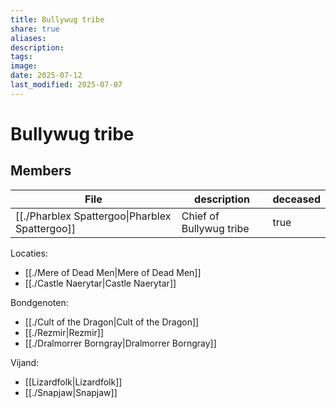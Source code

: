 ```yaml
---
title: Bullywug tribe
share: true
aliases: 
description: 
tags: 
image: 
date: 2025-07-12
last_modified: 2025-07-07
---
```

# Bullywug tribe

## Members
| File                                                               | description             | deceased |
| ------------------------------------------------------------------ | ----------------------- | -------- |
| [[./Pharblex Spattergoo\|Pharblex Spattergoo]] | Chief of Bullywug tribe | true     |


Locaties:
- [[./Mere of Dead Men|Mere of Dead Men]]
- [[./Castle Naerytar|Castle Naerytar]]

Bondgenoten:
- [[./Cult of the Dragon|Cult of the Dragon]]
- [[./Rezmir|Rezmir]]
- [[./Dralmorrer Borngray|Dralmorrer Borngray]]

Vijand:
- [[Lizardfolk|Lizardfolk]]
- [[./Snapjaw|Snapjaw]]

